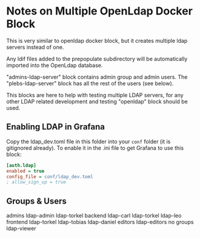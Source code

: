 # Notes on Multiple OpenLdap Docker Block

This is very similar to openldap docker block, but it creates multiple ldap servers instead of one.

Any ldif files added to the prepopulate subdirectory will be automatically imported into the OpenLdap database.

"admins-ldap-server" block contains admin group and admin users. The "plebs-ldap-server" block has all the rest of the users (see below).

This blocks are here to help with testing multiple LDAP servers, for any other LDAP related development and testing "openldap" block should be used.

## Enabling LDAP in Grafana

Copy the ldap_dev.toml file in this folder into your `conf` folder (it is gitignored already). To enable it in the .ini file to get Grafana to use this block:

```ini
[auth.ldap]
enabled = true
config_file = conf/ldap_dev.toml
; allow_sign_up = true
```

## Groups & Users

admins
  ldap-admin
  ldap-torkel
backend
  ldap-carl
  ldap-torkel
  ldap-leo
frontend
  ldap-torkel
  ldap-tobias
  ldap-daniel
editors
  ldap-editors
no groups
  ldap-viewer
